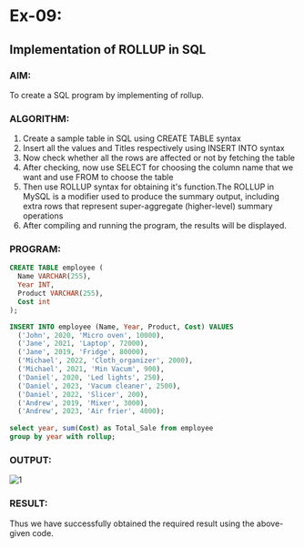 # Ex-09:
##  Implementation of ROLLUP in SQL
### AIM:
To create a SQL program by implementing of rollup.
### ALGORITHM:
1. Create a sample table in SQL using CREATE TABLE syntax
2. Insert all the values and Titles respectively using INSERT INTO syntax
3. Now check whether all the rows are affected or not by fetching the table
4. After checking, now use SELECT for choosing the column name that we want and use FROM to choose the table
5. Then use ROLLUP syntax for obtaining it's function.The ROLLUP in MySQL is a modifier used to produce the summary output, including extra rows that represent super-aggregate (higher-level) summary operations
6. After compiling and running the program, the results will be displayed.
### PROGRAM:
```sql
CREATE TABLE employee (
  Name VARCHAR(255),
  Year INT,
  Product VARCHAR(255),
  Cost int
);

INSERT INTO employee (Name, Year, Product, Cost) VALUES
  ('John', 2020, 'Micro oven', 10000),
  ('Jane', 2021, 'Laptop', 72000),
  ('Jane', 2019, 'Fridge', 80000),
  ('Michael', 2022, 'Cloth_organizer', 2000),
  ('Michael', 2021, 'Min Vacum', 900),
  ('Daniel', 2020, 'Led lights', 250),
  ('Daniel', 2023, 'Vacum cleaner', 2500),
  ('Daniel', 2022, 'Slicer', 200),
  ('Andrew', 2019, 'Mixer', 3000),
  ('Andrew', 2023, 'Air frier', 4000);
  
select year, sum(Cost) as Total_Sale from employee
group by year with rollup;
```
### OUTPUT:
![1](https://github.com/KeerthikaNagarajan/EX-09-SQL/assets/93427089/95b9656b-8d27-49cf-b09f-4b7679998990)

### RESULT:
Thus we have successfully obtained the required result using the above-given code.
